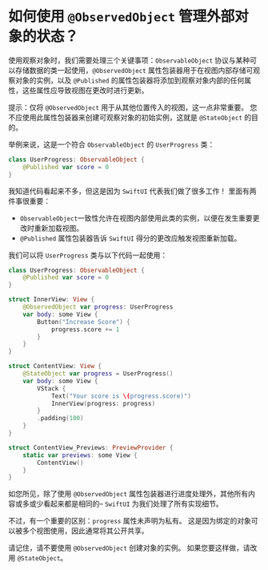 如何使用 `@ObservedObject` 管理外部对象的状态？
===

使用观察对象时，我们需要处理三个关键事项：`ObservableObject` 协议与某种可以存储数据的类一起使用，`@ObservedObject` 属性包装器用于在视图内部存储可观察对象的实例，以及 `@Published` 的属性包装器将添加到观察对象内部的任何属性，这些属性应导致视图在更改时进行更新。

提示：仅将 `@ObservedObject` 用于从其他位置传入的视图，这一点非常重要。 您不应使用此属性包装器来创建可观察对象的初始实例，这就是 `@StateObject` 的目的。

举例来说，这是一个符合 `ObservableObject` 的 `UserProgress` 类：

```swift
class UserProgress: ObservableObject {
    @Published var score = 0
}
```

我知道代码看起来不多，但这是因为 `SwiftUI` 代表我们做了很多工作！ 里面有两件事很重要：

- `ObservableObject`一致性允许在视图内部使用此类的实例，以便在发生重要更改时重新加载视图。 
- `@Published` 属性包装器告诉 `SwiftUI` 得分的更改应触发视图重新加载。

我们可以将 `UserProgress` 类与以下代码一起使用：

```swift
class UserProgress: ObservableObject {
    @Published var score = 0
}

struct InnerView: View {
    @ObservedObject var progress: UserProgress
    var body: some View {
        Button("Increase Score") {
            progress.score += 1
        }
    }
}

struct ContentView: View {
    @StateObject var progress = UserProgress()
    var body: some View {
        VStack {
            Text("Your score is \(progress.score)")
            InnerView(progress: progress)
        }
        .padding(100)
    }
}

struct ContentView_Previews: PreviewProvider {
    static var previews: some View {
        ContentView()
    }
}
```

如您所见，除了使用 `@ObservedObject` 属性包装器进行进度处理外，其他所有内容或多或少看起来都是相同的– `SwiftUI` 为我们处理了所有实现细节。

不过，有一个重要的区别：`progress` 属性未声明为私有。 这是因为绑定的对象可以被多个视图使用，因此通常将其公开共享。

请记住，请不要使用 `@ObservedObject` 创建对象的实例。 如果您要这样做，请改用 `@StateObject`。
